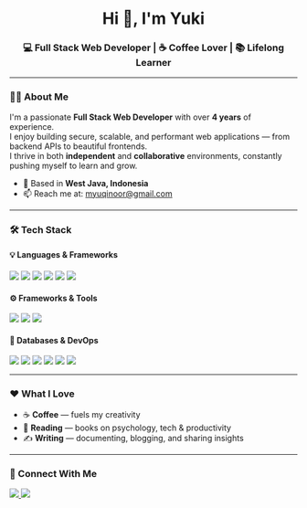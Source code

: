 <h1 align="center">Hi 👋, I'm Yuki</h1>
<h3 align="center">💻 Full Stack Web Developer | ☕ Coffee Lover | 📚 Lifelong Learner</h3>

---

### 🧑‍💻 About Me

I'm a passionate **Full Stack Web Developer** with over **4 years** of experience.  
I enjoy building secure, scalable, and performant web applications — from backend APIs to beautiful frontends.  
I thrive in both **independent** and **collaborative** environments, constantly pushing myself to learn and grow.

- 📍 Based in **West Java, Indonesia**  
- 📫 Reach me at: [myuqinoor@gmail.com](mailto:myuqinoor@gmail.com)

---

### 🛠️ Tech Stack

#### 💡 Languages & Frameworks
<p>
  <img src="https://img.shields.io/badge/PHP-777BB4?style=flat&logo=php&logoColor=white" />
  <img src="https://img.shields.io/badge/JavaScript-F7DF1E?style=flat&logo=javascript&logoColor=black" />
  <img src="https://img.shields.io/badge/Python-3776AB?style=flat&logo=python&logoColor=white" />
  <img src="https://img.shields.io/badge/C++-00599C?style=flat&logo=c%2b%2b&logoColor=white" />
  <img src="https://img.shields.io/badge/Java-007396?style=flat&logo=java&logoColor=white" />
  <img src="https://img.shields.io/badge/Kotlin-7F52FF?style=flat&logo=kotlin&logoColor=white" />
</p>

#### ⚙️ Frameworks & Tools
<p>
  <img src="https://img.shields.io/badge/Laravel-FF2D20?style=flat&logo=laravel&logoColor=white" />
  <img src="https://img.shields.io/badge/CodeIgniter-DD4814?style=flat&logo=codeigniter&logoColor=white" />
  <img src="https://img.shields.io/badge/Bootstrap-7952B3?style=flat&logo=bootstrap&logoColor=white" />
</p>

#### 💾 Databases & DevOps
<p>
  <img src="https://img.shields.io/badge/MySQL-4479A1?style=flat&logo=mysql&logoColor=white" />
  <img src="https://img.shields.io/badge/PostgreSQL-4169E1?style=flat&logo=postgresql&logoColor=white" />
  <img src="https://img.shields.io/badge/Git-F05032?style=flat&logo=git&logoColor=white" />
  <img src="https://img.shields.io/badge/GitHub-181717?style=flat&logo=github&logoColor=white" />
  <img src="https://img.shields.io/badge/GitLab-FC6D26?style=flat&logo=gitlab&logoColor=white" />
  <img src="https://img.shields.io/badge/Linux-FCC624?style=flat&logo=linux&logoColor=black" />
</p>

---

### ❤️ What I Love

- ☕ **Coffee** — fuels my creativity  
- 📖 **Reading** — books on psychology, tech & productivity  
- ✍️ **Writing** — documenting, blogging, and sharing insights  

---

### 📲 Connect With Me

<p>
  <a href="https://instagram.com/yourusername" target="_blank">
    <img src="https://img.shields.io/badge/Instagram-E4405F?style=flat&logo=instagram&logoColor=white" />
  </a>
  <a href="https://linkedin.com/in/yourusername" target="_blank">
    <img src="https://img.shields.io/badge/LinkedIn-0A66C2?style=flat&logo=linkedin&logoColor=white" />
  </a>
</p>
